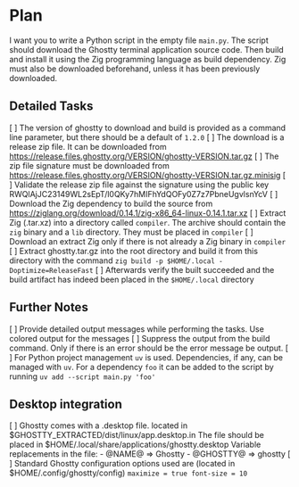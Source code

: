 # Plan

I want you to write a Python script in the empty file `main.py`. The script should download the Ghostty terminal application source code. Then build and install it using the Zig
programming language as build dependency. Zig must also be downloaded beforehand, unless it has been previously downloaded.

## Detailed Tasks

[ ] The version of ghostty to download and build is provided as a command line parameter, but there should be a default of `1.2.0`
[ ] The download is a release zip file. It can be downloaded from https://release.files.ghostty.org/VERSION/ghostty-VERSION.tar.gz
[ ] The zip file signature must be downloaded from https://release.files.ghostty.org/VERSION/ghostty-VERSION.tar.gz.minisig
[ ] Validate the release zip file against the signature using the public key RWQlAjJC23149WL2sEpT/l0QKy7hMIFhYdQOFy0Z7z7PbneUgvlsnYcV
[ ] Download the Zig dependency to build the source from https://ziglang.org/download/0.14.1/zig-x86_64-linux-0.14.1.tar.xz
[ ] Extract Zig (.tar.xz) into a directory called `compiler`. The archive should contain the `zig` binary and a `lib` directory. They must be placed in `compiler`
[ ] Download an extract Zig only if there is not already a Zig binary in `compiler`
[ ] Extract ghostty.tar.gz into the root directory and build it from this directory with the command `zig build -p $HOME/.local -Doptimize=ReleaseFast`
[ ] Afterwards verify the built succeeded and the build artifact has indeed been placed in the `$HOME/.local` directory

## Further Notes

[ ] Provide detailed output messages while performing the tasks. Use colored output for the messages
[ ] Suppress the output from the build command. Only if there is an error should be the error message be output.
[ ] For Python project management `uv` is used. Dependencies, if any, can be managed with `uv`. For a dependency `foo` it can be added to the script by running `uv add --script main.py 'foo'`

## Desktop integration

[ ] Ghostty comes with a .desktop file. located in $GHOSTTY_EXTRACTED/dist/linux/app.desktop.in
    The file should be placed in $HOME/.local/share/applications/ghostty.desktop
    Variable replacements in the file:
      - @NAME@ => Ghostty
      - @GHOSTTY@ => ghostty
[ ] Standard Ghostty configuration options used are (located in $HOME/.config/ghostty/config)
    ```
    maximize = true
    font-size = 10
    ```
